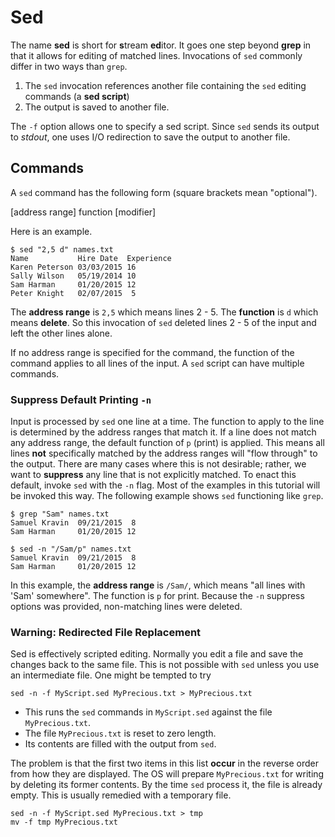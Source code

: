 # Sed

The name **sed** is short for **s**tream **ed**itor.
It goes one step beyond **grep** in that it allows for editing
of matched lines.  Invocations of `sed` commonly differ in two
ways than `grep`.

1. The `sed` invocation references another file containing
   the `sed` editing commands (a **sed script**)
2. The output is saved to another file.

The `-f` option allows one to specify a sed script.  Since `sed`
sends its output to *stdout*, one uses I/O redirection to save
the output to another file.

## Commands

A `sed` command has the following form (square brackets mean "optional").

   [address range] function [modifier]

Here is an example.

```
$ sed "2,5 d" names.txt
Name           Hire Date  Experience
Karen Peterson 03/03/2015 16
Sally Wilson   05/19/2014 10
Sam Harman     01/20/2015 12
Peter Knight   02/07/2015  5
```

The **address range** is `2,5` which means lines 2 - 5.
The **function** is `d` which means **delete**.  So this invocation
of `sed` deleted lines 2 - 5 of the input and left the other lines
alone.

If no address range is specified for the command, the function of the
command applies to all lines of the input.
A `sed` script can have multiple commands.

### Suppress Default Printing `-n`

Input is processed by `sed` one line at a time.
The function to apply to the line is determined by the address ranges
that match it.  If a line does not match any address range,
the default function of `p` (print) is applied.  This means all
lines **not** specifically matched by the address ranges will
"flow through" to the output.  There are many cases where this is
not desirable; rather, we want to **suppress** any line that is not
explicitly matched.  To enact this default, invoke `sed` with the
`-n` flag.  Most of the examples in this tutorial will be invoked
this way.  The following example shows `sed` functioning like
`grep`.

```
$ grep "Sam" names.txt
Samuel Kravin  09/21/2015  8
Sam Harman     01/20/2015 12

$ sed -n "/Sam/p" names.txt
Samuel Kravin  09/21/2015  8
Sam Harman     01/20/2015 12
```

In this example, the **address range** is `/Sam/`, which means
"all lines with 'Sam' somewhere".  The function is `p` for print.
Because the `-n` suppress options was provided, non-matching lines
were deleted.

### Warning: Redirected File Replacement

Sed is effectively scripted editing.  Normally you edit a file
and save the changes back to the same file.  This is not possible
with `sed` unless you use an intermediate file.  One might be
tempted to try

```
sed -n -f MyScript.sed MyPrecious.txt > MyPrecious.txt
```

* This runs the `sed` commands in `MyScript.sed` against the file
  `MyPrecious.txt`.  
* The file `MyPrecious.txt` is reset to zero length.
* Its contents are filled with the output from `sed`.

The problem is that the first two items in this list **occur** in
the reverse order from how they are displayed.  The OS will prepare
`MyPrecious.txt` for writing by deleting its former contents.
By the time `sed` process it, the file is already empty.
This is usually remedied with a temporary file.

```
sed -n -f MyScript.sed MyPrecious.txt > tmp
mv -f tmp MyPrecious.txt
```
